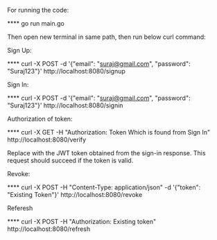 
For running the code:

**** go run main.go

Then open new terminal in same path, then run below curl command:

Sign Up:

**** curl -X POST -d '{"email": "suraj@gmail.com", "password": "Suraj123"}' http://localhost:8080/signup


Sign In:

**** curl -X POST -d '{"email": "suraj@gmail.com", "password": "Suraj123"}' http://localhost:8080/signin

Authorization of token:

**** curl -X GET -H "Authorization: Token Which is found from Sign In" http://localhost:8080/verify

Replace <TOKEN> with the JWT token obtained from the sign-in response. This request should succeed if the token is valid.



Revoke:

**** curl -X POST -H "Content-Type: application/json" -d '{"token": "Existing Token"}' http://localhost:8080/revoke


Referesh

**** curl -X POST -H "Authorization: Existing token" http://localhost:8080/refresh


